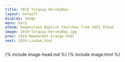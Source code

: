```yaml
---
title: 1919 Torquay HerveyBay
layout: default
display: image
menu: barq
album: Queensland Baptist Churches from 1851 Album
image: 1919-Torquay-HerveyBay.jpg
prev: 1919-Newmarket-Grange.html
next: 1920-Lindum.html
---
```

{% include image-head.md %}
{% include image.html %}